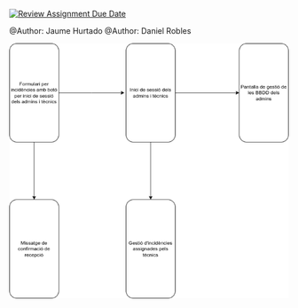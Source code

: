 [![Review Assignment Due Date](https://classroom.github.com/assets/deadline-readme-button-22041afd0340ce965d47ae6ef1cefeee28c7c493a6346c4f15d667ab976d596c.svg)](https://classroom.github.com/a/Oi3CGk0x)

@Author: Jaume Hurtado
@Author: Daniel Robles

![esquemapantalles.png](diagrames/esquemapantalles.png)